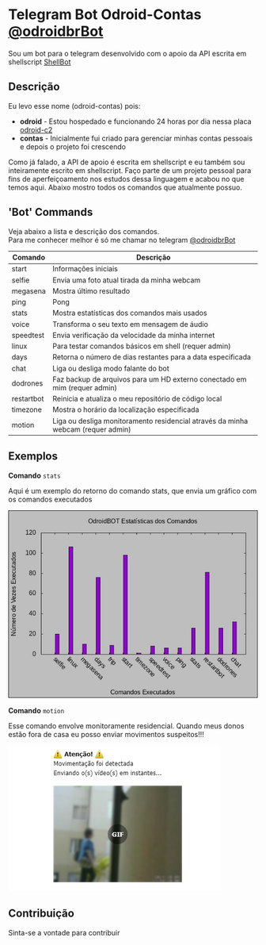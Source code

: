 # Telegram Bot Odroid-Contas [@odroidbrBot](https://web.telegram.org/#/im?p=%40odroidbrBot)

Sou um bot para o telegram desenvolvido com o apoio da API escrita em shellscript [ShellBot](https://github.com/shellscriptx/shellbot/wiki)

## Descrição

Eu levo esse nome (odroid-contas) pois:

- **odroid** - Estou hospedado e funcionando 24 horas por dia nessa placa [odroid-c2](https://www.hardkernel.com/shop/odroid-c2/)
- **contas** - Inicialmente fui criado para gerenciar minhas contas pessoais e depois o projeto foi crescendo

Como já falado, a API de apoio é escrita em shellscript e eu também sou inteiramente escrito em shellscript. Faço parte de um projeto pessoal para fins de aperfeiçoamento nos estudos dessa linguagem e acabou no que temos aqui. Abaixo mostro todos os comandos que atualmente possuo.

## 'Bot' Commands

Veja abaixo a lista e descrição dos comandos.  
Para me conhecer melhor é só me chamar no telegram [@odroidbrBot](https://web.telegram.org/#/im?p=%40odroidbrBot)

| Comando | Descrição |
| --- | --- |
| start | Informações iniciais |
| selfie | Envia uma foto atual tirada da minha webcam |
| megasena | Mostra último resultado |
| ping | Pong |
| stats | Mostra estatísticas dos comandos mais usados |
| voice | Transforma o seu texto em mensagem de áudio |
| speedtest | Envia verificação da velocidade da minha internet |
| linux | Para testar comandos básicos em shell (requer admin) |
| days | Retorna o número de dias restantes para a data especificada |
| chat | Liga ou desliga modo falante do bot |
| dodrones | Faz backup de arquivos para um HD externo conectado em mim (requer admin) |
| restartbot | Reinicia e atualiza o meu repositório de código local |
| timezone | Mostra o horário da localização especificada |
| motion | Liga ou desliga monitoramento residencial através da minha webcam (requer admin) |

## Exemplos

**Comando** `stats`

Aqui é um exemplo do retorno do comando stats, que envia um gráfico com os comandos executados

![Stats](img/stats.jpg)

**Comando** `motion`

Esse comando envolve monitoramente residencial. Quando meus donos estão fora de casa eu posso enviar movimentos suspeitos!!!

![Motion](img/motion.png)

## Contribuição

Sinta-se a vontade para contribuir
